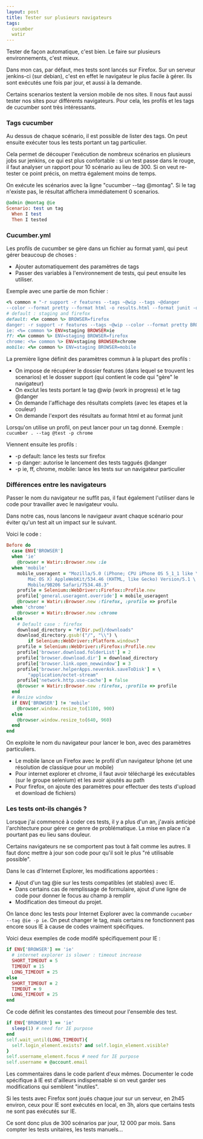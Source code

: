 ```yaml
---
layout: post
title: Tester sur plusieurs navigateurs
tags:
  cucumber
  watir
---
```


Tester de façon automatique, c'est bien. Le faire sur plusieurs environnements, c'est mieux.

Dans mon cas, par défaut, mes tests sont lancés sur Firefox. Sur un serveur jenkins-ci (sur debian), c'est en effet le navigateur le plus facile à gérer. Ils sont exécutés une fois par jour, et aussi à la demande.

Certains scenarios testent la version mobile de nos sites. Il nous faut aussi tester nos sites pour différents navigateurs. Pour cela, les profils et les tags de cucumber sont très intéressants.

### Tags cucumber

Au dessus de chaque scénario, il est possible de lister des tags. On peut ensuite exécuter tous les tests portant un tag particulier.

Cela permet de découper l'exécution de nombreux scénarios en plusieurs jobs sur jenkins, ce qui est plus confortable : si un test passe dans le rouge, il faut analyser un rapport pour 10 scénario au lieu de 300. Si on veut re-tester ce point précis, on mettra également moins de temps.

On exécute les scénarios avec la ligne "cucumber --tag @montag". Si le tag n'existe pas, le résultat affichera immédiatement 0 scenarios.

```ruby
@admin @montag @ie
Scenario: test un tag
  When I test
  Then I tested
```

### Cucumber.yml

Les profils de cucumber se gère dans un fichier au format yaml, qui peut gérer beaucoup de choses :

* Ajouter automatiquement des paramètres de tags
* Passer des variables à l'environnement de tests, qui peut ensuite les utiliser.

Exemple avec une partie de mon fichier :

```ruby
<% common = "-r support -r features --tags ~@wip --tags ~@danger 
--color --format pretty --format html -o results.html --format junit -o junit" %>
# default : staging and firefox
default: <%= common %> BROWSER=firefox
danger: -r support -r features --tags ~@wip --color --format pretty BROWSER=firefox
ie: <%= common %> ENV=staging BROWSER=ie
ff: <%= common %> ENV=staging BROWSER=firefox
chrome: <%= common %> ENV=staging BROWSER=chrome
mobile: <%= common %> ENV=staging BROWSER=mobile
```

La première ligne définit des paramètres commun à la plupart des profils :

* On impose de récupérer le dossier features (dans lequel se trouvent les scenarios) et le dosser support (qui contient le code qui "gère" le navigateur)
* On exclut les tests portant le tag @wip (work in progress) et le tag @danger
* On demande l'affichage des résultats complets (avec les étapes et la couleur)
* On demande l'export des résultats au format html et au format junit

Lorsqu'on utilise un profil, on peut lancer pour un tag donné. Exemple : ```cucumber . --tag @test -p chrome```

Viennent ensuite les profils :

* -p default: lance les tests sur firefox
* -p danger: autorise le lancement des tests taggués @danger
* -p ie, ff, chrome, mobile: lance les tests sur un navigateur particulier

### Différences entre les navigateurs

Passer le nom du navigateur ne suffit pas, il faut également l'utiliser dans le code pour travailler avec le navigateur voulu.

Dans notre cas, nous lancons le navigaeur avant chaque scénario pour éviter qu'un test ait un impact sur le suivant.

Voici le code :

```ruby
Before do
  case ENV['BROWSER']
  when 'ie'
    @browser = Watir::Browser.new :ie
  when 'mobile'
    mobile_useragent = "Mozilla/5.0 (iPhone; CPU iPhone OS 5_1_1 like \
        Mac OS X) AppleWebKit/534.46 (KHTML, like Gecko) Version/5.1 \
        Mobile/9B206 Safari/7534.48.3"
    profile = Selenium::WebDriver::Firefox::Profile.new
    profile['general.useragent.override'] = mobile_useragent
    @browser = Watir::Browser.new :firefox, :profile => profile
  when 'chrome'
    @browser = Watir::Browser.new :chrome
  else
    # Default case : firefox
    download_directory = "#{Dir.pwd}/downloads"
    download_directory.gsub!("/", "\\") \
        if Selenium::WebDriver::Platform.windows?
    profile = Selenium::WebDriver::Firefox::Profile.new
    profile['browser.download.folderList'] = 2
    profile['browser.download.dir'] = download_directory
    profile['browser.link.open_newwindow'] = 3
    profile['browser.helperApps.neverAsk.saveToDisk'] = \
        "application/octet-stream"
    profile['network.http.use-cache'] = false
    @browser = Watir::Browser.new :firefox, :profile => profile
  end
  # Resize window
  if ENV['BROWSER'] != 'mobile'
    @browser.window.resize_to(1100, 900)
  else
    @browser.window.resize_to(640, 960)
  end
end
```

On exploite le nom du navigateur pour lancer le bon, avec des paramètres particuliers.

* Le mobile lance un Firefox avec le profil d'un navigateur Iphone (et une résolution de classique pour un mobile)
* Pour internet explorer et chrome, il faut avoir téléchargé les exécutables (sur le groupe selenium) et les avoir ajoutés au path
* Pour firefox, on ajoute des paramètres pour effectuer des tests d'upload et download de fichiers)

### Les tests ont-ils changés ?

Lorsque j'ai commencé à coder ces tests, il y a plus d'un an, j'avais anticipé l'architecture pour gérer ce genre de problématique. La mise en place n'a pourtant pas eu lieu sans douleur.

Certains navigateurs ne se comportent pas tout à fait comme les autres. Il faut donc mettre à jour son code pour qu'il soit le plus "ré utilisable possible".

Dans le cas d'Internet Explorer, les modifications apportées :

* Ajout d'un tag @ie sur les tests compatibles (et stables) avec IE.
* Dans certains cas de remplissage de formulaire, ajout d'une ligne de code pour donner le focus au champ à remplir
* Modification des timeout du projet.

On lance donc les tests pour Internet Explorer avec la commande ```cucumber --tag @ie -p ie```. On peut changer le tag, mais certains ne fonctionnent pas encore sous IE à cause de codes vraiment spécifiques.

Voici deux exemples de code modifé spécifiquement pour IE :

```ruby
if ENV['BROWSER'] == 'ie'
  # internet explorer is slower : timeout increase
  SHORT_TIMEOUT = 5
  TIMEOUT = 15
  LONG_TIMEOUT = 25
else
  SHORT_TIMEOUT = 2
  TIMEOUT = 9
  LONG_TIMEOUT = 25
end
```

Ce code définit les constantes des timeout pour l'ensemble des test.

```ruby
if ENV['BROWSER'] == 'ie'
  sleep(1) # need for IE purpose
end
self.wait_until(LONG_TIMEOUT){
  self.login_element.exists? and self.login_element.visible?
}
self.username_element.focus # need for IE purpose
self.username = @account.email
```

Les commentaires dans le code parlent d'eux mêmes. Documenter le code spécifique à IE est d'ailleurs indispensable si on veut garder ses modifications qui semblent "inutiles".

Si les tests avec Firefox sont joués chaque jour sur un serveur, en 2h45 environ, ceux pour IE sont exécutés en local, en 3h, alors que certains tests ne sont pas exécutés sur IE.

Ce sont donc plus de 300 scénarios par jour, 12 000 par mois. Sans compter les tests unitaires, les tests manuels...

